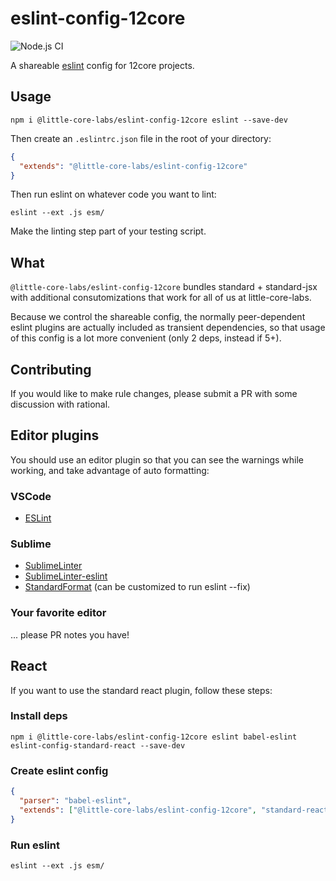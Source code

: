 # eslint-config-12core
![Node.js CI](https://github.com/little-core-labs/eslint-config-12core/workflows/Node.js%20CI/badge.svg)

A shareable [eslint](ghub.io/eslint) config for 12core projects.

## Usage

```console
npm i @little-core-labs/eslint-config-12core eslint --save-dev
```

Then create an `.eslintrc.json` file in the root of your directory:

```json
{
  "extends": "@little-core-labs/eslint-config-12core"
}
```

Then run eslint on whatever code you want to lint:

```console
eslint --ext .js esm/
```

Make the linting step part of your testing script.

## What

`@little-core-labs/eslint-config-12core` bundles standard + standard-jsx with additional consutomizations that work for all of us at little-core-labs.

Because we control the shareable config, the normally peer-dependent eslint plugins are actually included as transient dependencies, so that usage of this config is a lot more convenient (only 2 deps, instead if 5+).

## Contributing

If you would like to make rule changes, please submit a PR with some discussion with rational.

## Editor plugins

You should use an editor plugin so that you can see the warnings while working, and take advantage of auto formatting:

### VSCode

- [ESLint](https://marketplace.visualstudio.com/items?itemName=dbaeumer.vscode-eslint)

### Sublime

- [SublimeLinter](https://github.com/SublimeLinter/SublimeLinter)
- [SublimeLinter-eslint](https://github.com/SublimeLinter/SublimeLinter-eslint)
- [StandardFormat](https://github.com/bcomnes/sublime-standard-format) (can be customized to run eslint --fix)

### Your favorite editor

... please PR notes you have!

## React

If you want to use the standard react plugin, follow these steps:

### Install deps

```console
npm i @little-core-labs/eslint-config-12core eslint babel-eslint eslint-config-standard-react --save-dev
```

### Create eslint config

```json
{
  "parser": "babel-eslint",
  "extends": ["@little-core-labs/eslint-config-12core", "standard-react"]
}
```

### Run eslint

```console
eslint --ext .js esm/
```

